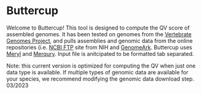 # Buttercup

Welcome to Buttercup!
This tool is designed to compute the QV score of assembled genomes. It has been tested on genomes from the [Vertebrate Genomes Project](https://vertebrategenomesproject.org/), and pulls assemblies and genomic data from the online repositories (i.e. [NCBI FTP](https://ftp.ncbi.nlm.nih.gov/genomes/all/) site from NIH and [GenomeArk](https://genomeark.github.io/). Buttercup uses [Meryl](https://github.com/marbl/meryl) and [Merqury](https://github.com/marbl/merqury). Input file is anitcipated to be formatted tab separated.

Note: this current version is optimized for computing the QV when just one data type is available. If multiple types of genomic data are available for your species, we recommend modifying the genomic data download step. 03/2023
